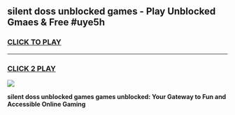 
## silent doss unblocked games - Play Unblocked Gmaes & Free #uye5h
<h3>
<a href="https://premium.freeplayer.one?title=silent_doss_unblocked_games&ref=03M">CLICK TO PLAY</a></h3>
<hr>

<h3>
<a href="https://premium.freeplayer.one?title=silent_doss_unblocked_games&ref=03M">CLICK 2 PLAY</a>
  
</h3>

<a href="https://premium.freeplayer.one?title=silent_doss_unblocked_games&ref=03M"><img src="https://clearcache.store/games.png"></a>


**silent doss unblocked games games unblocked: Your Gateway to Fun and Accessible Online Gaming**

